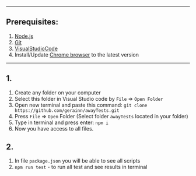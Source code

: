 
---
## Prerequisites:
1. [Node.js](https://nodejs.org/)
3. [Git](https://git-scm.com/)
4. [VisualStudioCode](https://code.visualstudio.com/download)
5. Install/Update [Chrome browser](https://www.google.com/chrome/) to the latest version

---
## 1. 

1. Create any folder on your computer
2. Select this folder in Visual Studio code by ```File``` => ```Open Folder```
3. Open new terminal and paste this command: ```git clone https://github.com/gerainn/awayTests.git```
4. Press ```File``` => ```Open``` Folder (Select folder ```awayTests``` located in your folder)
5. Type in terminal and press enter: ```npm i```
6. Now you have access to all files.

## 2.

1. In file ```package.json``` you will be able to see all scripts
3. ```npm run test``` - to run all test and see results in terminal 